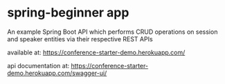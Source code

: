 # spring-beginner app

An example Spring Boot API which performs CRUD operations on session and speaker entities via their respective REST APIs

available at: https://conference-starter-demo.herokuapp.com/

api documentation at: https://conference-starter-demo.herokuapp.com/swagger-ui/
